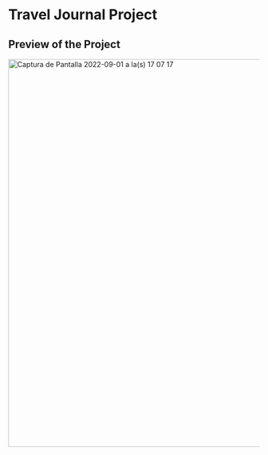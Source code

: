 # Travel Journal Project



## Preview of the Project

<img width="776" alt="Captura de Pantalla 2022-09-01 a la(s) 17 07 17" src="https://user-images.githubusercontent.com/77374408/188009342-3841d686-7fc4-4367-80bf-1aafe0960895.png">
